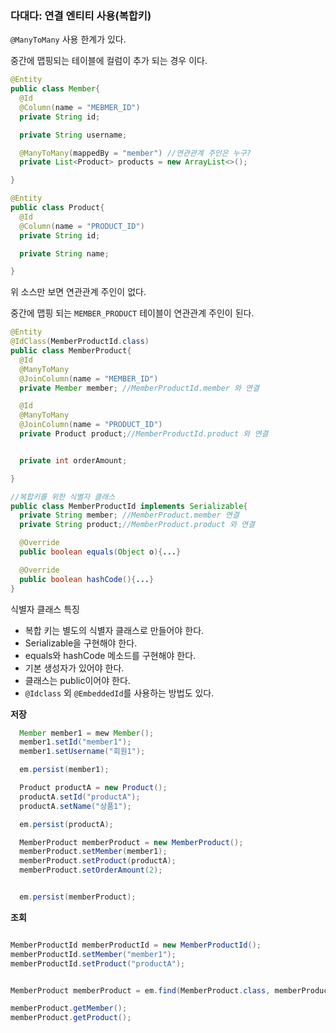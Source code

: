 ### 다대다: 연결 엔티티 사용(복합키)

`@ManyToMany` 사용 한계가 있다.

중간에 맵핑되는 테이블에 컬럼이 추가 되는 경우 이다.

```java
@Entity
public class Member{
  @Id
  @Column(name = "MEBMER_ID")
  private String id;

  private String username;

  @ManyToMany(mappedBy = "member") //연관관계 주인은 누구?
  private List<Product> products = new ArrayList<>();

}

@Entity
public class Product{
  @Id
  @Column(name = "PRODUCT_ID")
  private String id;

  private String name;

}

```

위 소스만 보면 연관관계 주인이 없다.

중간에 맵핑 되는 `MEMBER_PRODUCT` 테이블이 연관관계 주인이 된다.

```java
@Entity
@IdClass(MemberProductId.class)
public class MemberProduct{
  @Id
  @ManyToMany
  @JoinColumn(name = "MEMBER_ID")
  private Member member; //MemberProductId.member 와 연결

  @Id
  @ManyToMany
  @JoinColumn(name = "PRODUCT_ID")
  private Product product;//MemberProductId.product 와 연결


  private int orderAmount;

}

//복합키를 위한 식별자 클래스
public class MemberProductId implements Serializable{
  private String member; //MemberProduct.member 연결
  private String product;//MemberProduct.product 와 연결

  @Override
  public boolean equals(Object o){...}

  @Override
  public boolean hashCode(){...}
}

```
식별자 클래스 특징
- 복합 키는 별도의 식별자 클래스로 만들어야 한다.
- Serializable을 구현해야 한다.
- equals와 hashCode 메소드를 구현해야 한다.
- 기본 생성자가 있어야 한다.
- 클래스는 public이어야 한다.
- `@Idclass` 외 `@EmbeddedId`를 사용하는 방법도 있다.


**저장**
```java
  Member member1 = mew Member();
  member1.setId("member1");
  member1.setUsername("회원1");

  em.persist(member1);

  Product productA = new Product();
  productA.setId("productA");
  productA.setName("상품1");

  em.persist(productA);

  MemberProduct memberProduct = new MemberProduct();
  memberProduct.setMember(member1);
  memberProduct.setProduct(productA);
  memberProduct.setOrderAmount(2);


  em.persist(memberProduct);
```

**조회**
```java

MemberProductId memberProductId = new MemberProductId();
memberProductId.setMember("member1");
memberProductId.setProduct("productA");


MemberProduct memberProduct = em.find(MemberProduct.class, memberProductId);

memberProduct.getMember();
memberProduct.getProduct();

```

